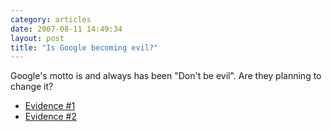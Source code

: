 ```yaml
---
category: articles
date: 2007-08-11 14:49:34
layout: post
title: "Is Google becoming evil?"
---
```


<p>Google's motto is and always has been "Don't be evil". Are they planning to change it?</p> <ul>  <li><a href="http://torrentfreak.com/google-filters-torrents-from-search-results/">Evidence #1</a></li>  <li><a href="http://www.techcrunch.com/2007/08/10/google-closes-video-marketplace-users-out-of-luck/">Evidence #2</a></li></ul>
